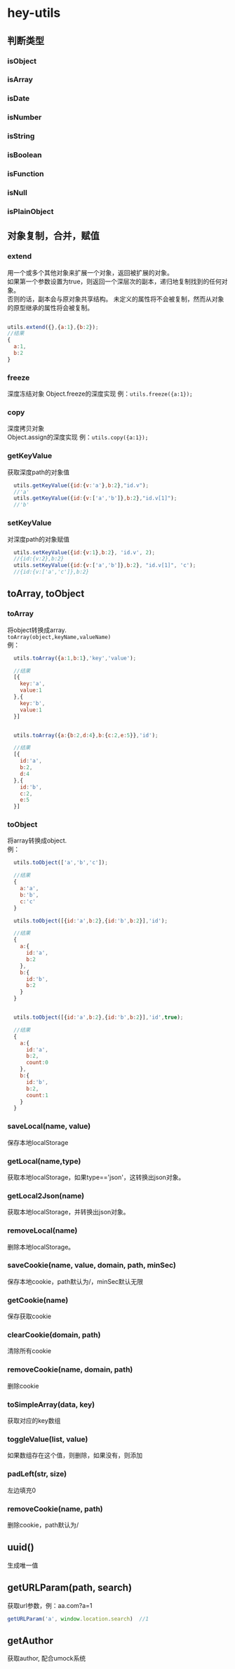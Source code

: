 # hey-utils

## 判断类型

### isObject  
### isArray  
### isDate  
### isNumber  
### isString  
### isBoolean  
### isFunction  
### isNull  
### isPlainObject  


## 对象复制，合并，赋值

### extend  
用一个或多个其他对象来扩展一个对象，返回被扩展的对象。  
如果第一个参数设置为true，则返回一个深层次的副本，递归地复制找到的任何对象。  
否则的话，副本会与原对象共享结构。 未定义的属性将不会被复制，然而从对象的原型继承的属性将会被复制。  

```js

utils.extend({},{a:1},{b:2});
//结果
{
  a:1,
  b:2
}
```

### freeze
深度冻结对象
Object.freeze的深度实现
例：<code>utils.freeze({a:1});</code>

### copy
深度拷贝对象  
Object.assign的深度实现
例：<code>utils.copy({a:1});</code>

### getKeyValue
获取深度path的对象值
```js
  utils.getKeyValue({id:{v:'a'},b:2},"id.v");
  //'a'
  utils.getKeyValue({id:{v:['a','b']},b:2},"id.v[1]");
  //'b'
```

### setKeyValue
对深度path的对象赋值
```js
  utils.setKeyValue({id:{v:1},b:2}, 'id.v', 2);
  //{id:{v:2},b:2}
  utils.setKeyValue({id:{v:['a','b']},b:2}, "id.v[1]", 'c');
  //{id:{v:['a','c']},b:2}
```

## toArray, toObject

### toArray
将object转换成array.   
<code>toArray(object,keyName,valueName)</code>   
例：  
```js
  utils.toArray({a:1,b:1},'key','value');

  //结果
  [{
    key:'a',
    value:1
  },{
    key:'b',
    value:1
  }]


  utils.toArray({a:{b:2,d:4},b:{c:2,e:5}},'id');

  //结果
  [{
    id:'a',
    b:2,
    d:4
  },{
    id:'b',
    c:2,
    e:5
  }]

```

### toObject
将array转换成object.  
例：  
```js
  utils.toObject(['a','b','c']);

  //结果
  {
    a:'a',
    b:'b',
    c:'c'
  }

  utils.toObject([{id:'a',b:2},{id:'b',b:2}],'id');

  //结果
  {
    a:{
      id:'a',
      b:2
    },
    b:{
      id:'b',
      b:2
    }
  }


  utils.toObject([{id:'a',b:2},{id:'b',b:2}],'id',true);

  //结果
  {
    a:{
      id:'a',
      b:2,
      count:0
    },
    b:{
      id:'b',
      b:2,
      count:1
    }
  }
```

### saveLocal(name, value)
保存本地localStorage

### getLocal(name,type)
获取本地localStorage，如果type=='json'，这转换出json对象。

### getLocal2Json(name)
获取本地localStorage，并转换出json对象。

### removeLocal(name)
删除本地localStorage。

### saveCookie(name, value, domain, path, minSec)
保存本地cookie，path默认为/，minSec默认无限

### getCookie(name)
保存获取cookie

### clearCookie(domain, path)
清除所有cookie

### removeCookie(name, domain, path)
删除cookie

### toSimpleArray(data, key)
获取对应的key数组

### toggleValue(list, value)
如果数组存在这个值，则删除，如果没有，则添加

### padLeft(str, size)
左边填充0

### removeCookie(name, path)
删除cookie，path默认为/

## uuid()
生成唯一值

## getURLParam(path, search)
获取url参数，例：aa.com?a=1  
```js
getURLParam('a', window.location.search)  //1
```

## getAuthor
获取author, 配合umock系统